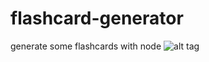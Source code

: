 # flashcard-generator
generate some flashcards with node
![alt tag](https://s-media-cache-ak0.pinimg.com/originals/d4/18/4b/d4184bb16387fdd847a8c441692a95c3.gif)

